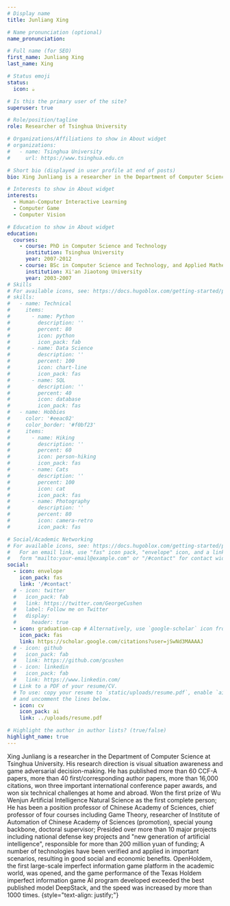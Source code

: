 ```yaml
---
# Display name
title: Junliang Xing

# Name pronunciation (optional)
name_pronunciation: 

# Full name (for SEO)
first_name: Junliang Xing
last_name: Xing

# Status emoji
status:
  icon: ☕️

# Is this the primary user of the site?
superuser: true

# Role/position/tagline
role: Researcher of Tsinghua University

# Organizations/Affiliations to show in About widget
# organizations:
#   - name: Tsinghua University
#     url: https://www.tsinghua.edu.cn

# Short bio (displayed in user profile at end of posts)
bio: Xing Junliang is a researcher in the Department of Computer Science at Tsinghua University. His research direction is visual situation awareness and game adversarial decision-making. He has published more than 60 CCF-A papers, more than 40 first/corresponding author papers, more than 16,000 citations, won three important international conference paper awards, and won six technical challenges at home and abroad. Won the first prize of Wu Wenjun Artificial Intelligence Natural Science as the first complete person; He has been a position professor of Chinese Academy of Sciences, chief professor of four courses including Game Theory, researcher of Institute of Automation of Chinese Academy of Sciences (promotion), special young backbone, doctoral supervisor; Presided over more than 10 major projects including national defense key projects and "new generation of artificial intelligence", responsible for more than 200 million yuan of funding; A number of technologies have been verified and applied in important scenarios, resulting in good social and economic benefits. OpenHoldem, the first large-scale imperfect information game platform in the academic world, was opened, and the game performance of the Texas Holdem imperfect information game AI program developed exceeded the best published model DeepStack, and the speed was increased by more than 1000 times.

# Interests to show in About widget
interests:
  - Human-Computer Interactive Learning
  - Computer Game
  - Computer Vision

# Education to show in About widget
education:
  courses:
    - course: PhD in Computer Science and Technology
      institution: Tsinghua University
      year: 2007-2012
    - course: BSc in Computer Science and Technology, and Applied Mathematics (Dual Bachelor's Degree in Engineering and Science)
      institution: Xi'an Jiaotong University
      year: 2003-2007
# Skills
# For available icons, see: https://docs.hugoblox.com/getting-started/page-builder/#icons
# skills:
#   - name: Technical
#     items:
#       - name: Python
#         description: ''
#         percent: 80
#         icon: python
#         icon_pack: fab
#       - name: Data Science
#         description: ''
#         percent: 100
#         icon: chart-line
#         icon_pack: fas
#       - name: SQL
#         description: ''
#         percent: 40
#         icon: database
#         icon_pack: fas
#   - name: Hobbies
#     color: '#eeac02'
#     color_border: '#f0bf23'
#     items:
#       - name: Hiking
#         description: ''
#         percent: 60
#         icon: person-hiking
#         icon_pack: fas
#       - name: Cats
#         description: ''
#         percent: 100
#         icon: cat
#         icon_pack: fas
#       - name: Photography
#         description: ''
#         percent: 80
#         icon: camera-retro
#         icon_pack: fas

# Social/Academic Networking
# For available icons, see: https://docs.hugoblox.com/getting-started/page-builder/#icons
#   For an email link, use "fas" icon pack, "envelope" icon, and a link in the
#   form "mailto:your-email@example.com" or "/#contact" for contact widget.
social:
  - icon: envelope
    icon_pack: fas
    link: '/#contact'
  # - icon: twitter
  #   icon_pack: fab
  #   link: https://twitter.com/GeorgeCushen
  #   label: Follow me on Twitter
  #   display:
  #     header: true
  - icon: graduation-cap # Alternatively, use `google-scholar` icon from `ai` icon pack
    icon_pack: fas
    link: https://scholar.google.com/citations?user=jSwNd3MAAAAJ
  # - icon: github
  #   icon_pack: fab
  #   link: https://github.com/gcushen
  # - icon: linkedin
  #   icon_pack: fab
  #   link: https://www.linkedin.com/
  # Link to a PDF of your resume/CV.
  # To use: copy your resume to `static/uploads/resume.pdf`, enable `ai` icons in `params.yaml`,
  # and uncomment the lines below.
  - icon: cv
    icon_pack: ai
    link: ../uploads/resume.pdf

# Highlight the author in author lists? (true/false)
highlight_name: true
---
```


Xing Junliang is a researcher in the Department of Computer Science at Tsinghua University. His research direction is visual situation awareness and game adversarial decision-making. He has published more than 60 CCF-A papers, more than 40 first/corresponding author papers, more than 16,000 citations, won three important international conference paper awards, and won six technical challenges at home and abroad. Won the first prize of Wu Wenjun Artificial Intelligence Natural Science as the first complete person; He has been a position professor of Chinese Academy of Sciences, chief professor of four courses including Game Theory, researcher of Institute of Automation of Chinese Academy of Sciences (promotion), special young backbone, doctoral supervisor; Presided over more than 10 major projects including national defense key projects and "new generation of artificial intelligence", responsible for more than 200 million yuan of funding; A number of technologies have been verified and applied in important scenarios, resulting in good social and economic benefits. OpenHoldem, the first large-scale imperfect information game platform in the academic world, was opened, and the game performance of the Texas Holdem imperfect information game AI program developed exceeded the best published model DeepStack, and the speed was increased by more than 1000 times.
{style="text-align: justify;"}
